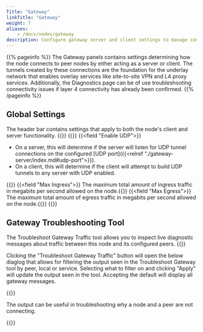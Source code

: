 ```yaml
---
Title: "Gateway"
linkTitle: "Gateway"
weight: 7
aliases: 
    - /docs/nodes/gateway
description: Configure gateway server and client settings to manage connections to peer nodes, and run related diagnostics
---
```


{{% pageinfo %}}
The Gateway panels contains settings determining how the node connects to peer nodes by either acting as a server or client.  The tunnels created by these connections are the foundation for the underlay network that enables overlay services like site-to-site VPN and L4 proxy services. 
Additionally, the Diagnostics page can be of use troubleshooting connectivity issues if layer 4 connectivity has already been confirmed.
{{% /pageinfo %}}

## Global Settings 
The header bar contains settings that apply to both the node's client and server functionality. 
{{<tgimg src="gateway-settings-header.png" alt="Gateway Settings Header" caption="Gateway Settings Header" width="95%">}}
{{<fields>}}
{{<field "Enable UDP">}} 
- On a server, this will determine if the server will listen for UDP tunnel connections on the configured [UDP port]({{<relref "./gateway-server/index.md#udp-port">}}).
- On a client, this will determine if the client will attempt to build UDP tunnels to any server with UDP enabled.

{{</field>}}
{{<field "Max Ingress">}} The maximum total amount of ingress traffic in megabits per second allowed on the node.{{</field>}}
{{<field "Max Egress">}} The maximum total amount of egress traffic in megabits per second allowed on the node.{{</field>}}
{{</fields>}} 

## Gateway Troubleshooting Tool

The Troubleshoot Gateway Traffic tool allows you to inspect live diagnostic messages about traffic between this node and its configured peers. 
{{<tgimg src="gateway-diag-troubleshoot.png" width="80%" caption="Gateway Troubleshooting Tool">}}

Clicking the "Troubleshoot Gateway Traffic" button will open the below diaglog that allows for filtering the output seen in the Troubleshoot Gateway tool by peer, local or service. Selecting what to filter on and clicking "Apply" will update the output seen in the tool. Accepting the default will display all gateway messages.

{{<tgimg src="launch-troubleshoot-gateway.png" width="50%" caption="Troubleshoot Gateway Traffic Filter Dialog">}}

The output can be useful in troubleshooting why a node and a peer are not connecting.

{{<tgimg src="troubleshoot-gateway-traffic.png" width="80%" caption="Example output of Troubleshoot Gateway tool">}}